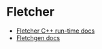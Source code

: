 # Fletcher

- [Fletcher C++ run-time docs](http://mreukers.github.io/fletcher/api/fletcher-cpp)
- [Fletchgen docs](http://mreukers.github.io/fletcher/api/fletchgen)
